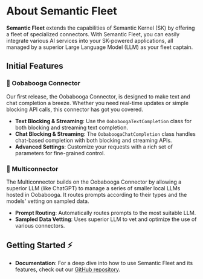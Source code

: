 # About Semantic Fleet

**Semantic Fleet** extends the capabilities of Semantic Kernel (SK) by offering a fleet of specialized connectors. With Semantic Fleet, you can easily integrate various AI services into your SK-powered applications, all managed by a superior Large Language Model (LLM) as your fleet captain.

## Initial Features

### 🌟 Oobabooga Connector

Our first release, the Oobabooga Connector, is designed to make text and chat completion a breeze. Whether you need real-time updates or simple blocking API calls, this connector has got you covered.

- **Text Blocking & Streaming**: Use the `OobaboogaTextCompletion` class for both blocking and streaming text completion.
- **Chat Blocking & Streaming**: The `OobaboogaChatCompletion` class handles chat-based completion with both blocking and streaming APIs.
- **Advanced Settings**: Customize your requests with a rich set of parameters for fine-grained control.

### 🚀 Multiconnector

The Multiconnector builds on the Oobabooga Connector by allowing a superior LLM (like ChatGPT) to manage a series of smaller local LLMs hosted in Oobabooga. It routes prompts according to their types and the models' vetting on sampled data.

- **Prompt Routing**: Automatically routes prompts to the most suitable LLM.
- **Sampled Data Vetting**: Uses superior LLM to vet and optimize the use of various connectors.

## Getting Started ⚡

- **Documentation**: For a deep dive into how to use Semantic Fleet and its features, check out our [GitHub repository](https://github.com/MyIntelligenceAgency/semantic-fleet).

